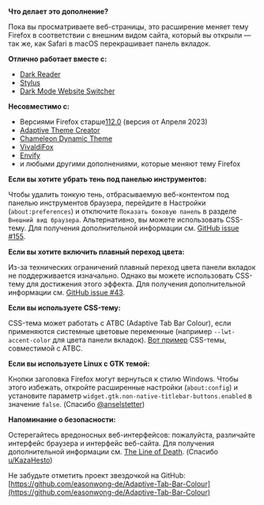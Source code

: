 **Что делает это дополнение?**

Пока вы просматриваете веб-страницы, это расширение меняет тему Firefox в соответствии с внешним видом сайта, который вы открыли — так же, как Safari в macOS перекрашивает панель вкладок.

**Отлично работает вместе с:**

- [Dark Reader](https://addons.mozilla.org/firefox/addon/darkreader/)
- [Stylus](https://addons.mozilla.org/firefox/addon/styl-us/)
- [Dark Mode Website Switcher](https://addons.mozilla.org/firefox/addon/dark-mode-website-switcher/)

**Несовместимо с:**

- Версиями Firefox старше[112.0](https://www.mozilla.org/firefox/112.0/releasenotes/) (версия от Апреля 2023)
- [Adaptive Theme Creator](https://addons.mozilla.org/firefox/addon/adaptive-theme-creator/)
- [Chameleon Dynamic Theme](https://addons.mozilla.org/firefox/addon/chameleon-dynamic-theme-fixed/)
- [VivaldiFox](https://addons.mozilla.org/firefox/addon/vivaldifox/)
- [Envify](https://addons.mozilla.org/firefox/addon/envify/)
- и любыми другими дополнениями, которые меняют тему Firefox

**Если вы хотите убрать тень под панелью инструментов:**

Чтобы удалить тонкую тень, отбрасываемую веб-контентом под панелью инструментов браузера, перейдите в Настройки (`about:preferences`) и отключите `Показать боковую панель` в разделе `Внешний вид браузера`. Альтернативно, вы можете использовать CSS-тему. Для получения дополнительной информации см. [GitHub issue #155](https://github.com/easonwong-de/Adaptive-Tab-Bar-Colour/issues/155).

**Если вы хотите включить плавный переход цвета:**

Из-за технических ограничений плавный переход цвета панели вкладок не поддерживается изначально. Однако вы можете использовать CSS-тему для достижения этого эффекта. Для получения дополнительной информации см. [GitHub issue #43](https://github.com/easonwong-de/Adaptive-Tab-Bar-Colour/issues/43).

**Если вы используете CSS-тему:**

CSS-тема может работать с ATBC (Adaptive Tab Bar Colour), если применяются системные цветовые переменные (например `--lwt-accent-color` для цвета панели вкладок). [Вот пример](https://github.com/easonwong-de/Firefox-Adaptive-Sur-Theme) CSS-темы, совместимой с ATBC.

**Если вы используете Linux с GTK темой:**

Кнопки заголовка Firefox могут вернуться к стилю Windows. Чтобы этого избежать, откройте расширенные настройки (`about:config`) и установите параметр `widget.gtk.non-native-titlebar-buttons.enabled` в значение `false`. (Спасибо [@anselstetter](https://github.com/anselstetter/))

**Напоминание о безопасности:**

Остерегайтесь вредоносных веб-интерфейсов: пожалуйста, различайте интерфейс браузера и интерфейс веб-сайта. Для получения дополнительной информации см. [The Line of Death](https://textslashplain.com/2017/01/14/the-line-of-death/). (Спасибо [u/KazaHesto](https://www.reddit.com/user/KazaHesto/))

Не забудьте отметить проект звездочкой на GitHub: [https://github.com/easonwong-de/Adaptive-Tab-Bar-Colour](https://github.com/easonwong-de/Adaptive-Tab-Bar-Colour)
